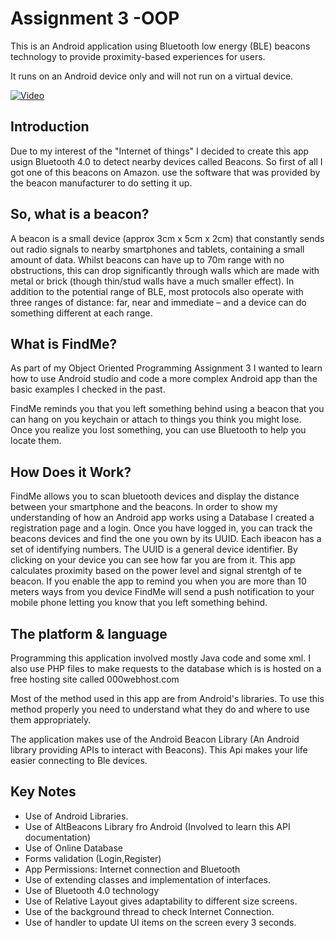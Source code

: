 # Assignment 3 -OOP

This is an Android application using Bluetooth low energy (BLE) beacons technology to provide proximity-based experiences for users.

It runs on an Android device only and will not run on a virtual device.

[![Video](http://img.youtube.com/vi/fWrekPh4cwc/0.jpg)](https://www.youtube.com/watch?v=fWrekPh4cwc&feature=youtu.be)


Introduction
------------
Due to my interest of the "Internet of things" I decided to create this app usign Bluetooth 4.0 to detect nearby devices called Beacons. So first of all I got one of this beacons on Amazon. use the software that was provided by the beacon manufacturer to do setting it up.

So, what is a beacon?
------------

A beacon is a small device (approx 3cm x 5cm x 2cm) that constantly sends out radio signals to nearby smartphones and tablets, containing a small amount of data.
Whilst beacons can have up to 70m range with no obstructions, this can drop significantly through walls which are made with metal or brick (though thin/stud walls have a much smaller effect).
In addition to the potential range of BLE, most protocols also operate with three ranges of distance: far, near and immediate – and a device can do something different at each range.

What is FindMe?
------------
As part of my Object Oriented Programming Assignment 3 I wanted to learn how to use Android studio and code a more complex Android app than the basic examples I checked in the past.

FindMe reminds you that you left something behind using a beacon that you can hang on you keychain or attach to things you think you might lose. Once you realize you lost something, you can use Bluetooth to help you locate them.

How Does it Work?
------------
FindMe allows you to scan bluetooth devices and display the distance between your smartphone and the beacons. In order to show my understanding of how an Android app works using a Database I created a registration page and a login. Once you have logged in, you can track the beacons devices and find the one you own by its UUID. Each ibeacon has a set of identifying numbers. The UUID is a general device identifier. By clicking on your device you can see how far you are from it. This app calculates proximity based on the power level and signal strentgh of te beacon. If you enable the app to remind you when you are more than 10 meters ways from you device FindMe will send a push notification to your mobile phone letting you know that you left something behind.

The platform & language
---------------------------

Programming this application involved mostly Java code and some xml. I also use PHP files to make requests to the database which is  is hosted on a free hosting site called 000webhost.com

Most of the method used in this app are from Android's libraries. To use this method properly you need to understand what they do and where to use them appropriately.

The application makes use of the Android Beacon Library
(An Android library providing APIs to interact with Beacons). This Api makes your life easier connecting to Ble devices.


Key Notes
---------

* Use of Android Libraries.
* Use of AltBeacons Library fro Android (Involved to learn this API documentation)
* Use of Online Database
* Forms validation (Login,Register)
* App Permissions: Internet connection and Bluetooth
* Use of extending classes and implementation of interfaces.
* Use of Bluetooth 4.0 technology
* Use of Relative Layout gives adaptability to different size screens.
* Use of the background thread to check Internet Connection.
* Use of handler to update UI items on the screen every 3 seconds.